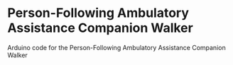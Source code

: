 <h1>Person-Following Ambulatory Assistance Companion Walker</h1>
Arduino code for the Person-Following Ambulatory Assistance Companion Walker
